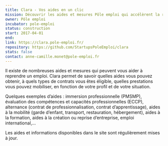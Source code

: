 ```yaml
---
title: Clara - Vos aides en un clic
mission: Découvrir les aides et mesures Pôle emploi qui accélèrent la reprise d'activité
owner: Pôle emploi
incubator: pole-emploi
status: construction
start: 2017-04-01
end:
link: https://clara.pole-emploi.fr/
repository: https://github.com/StartupsPoleEmploi/clara
stats: false
contact: anne-camille.monet@pole-emploi.fr
---
```


Il existe de nombreuses aides et mesures qui peuvent vous aider à reprendre un emploi. Clara permet de savoir quelles aides vous pouvez obtenir, à quels types de contrats vous êtes éligible, quelles prestations vous pouvez mobiliser, en fonction de votre profil et de votre situation.

Quelques exemples d’aides : immersion professionnelle (PMSMP), évaluation des compétences et capacités professionnelles (ECCP), alternance (contrat de professionnalisation, contrat d’apprentissage), aides à la mobilité (garde d’enfant, transport, restauration, hébergement), aides à la formation, aides à la création ou reprise d’entreprise, emploi international,…

Les aides et informations disponibles dans le site sont régulièrement mises à jour.